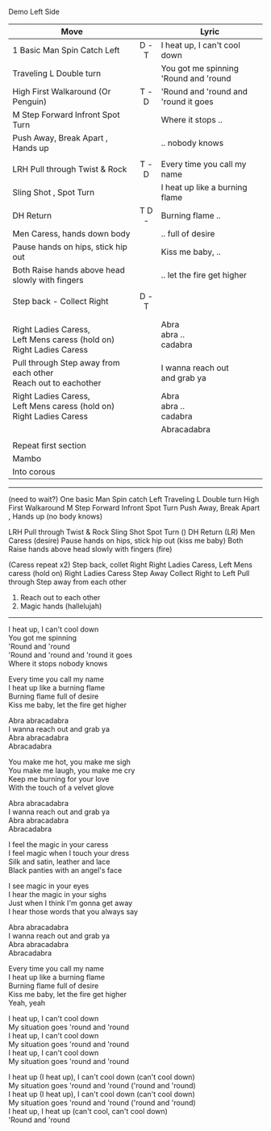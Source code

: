 


Demo Left Side

| Move                                                                          |       | Lyric                                    |
| ----------------------------------------------------------------------------- |:-----:| ---------------------------------------- |
| 1 Basic Man Spin Catch Left                                                   | D - T | I heat up, I can't cool down             |
| Traveling L Double turn                                                       |       | You got me spinning<br>'Round and 'round |
| High First Walkaround (Or Penguin)                                            | T - D | 'Round and 'round and 'round it goes     |
| M Step Forward Infront Spot Turn                                              |       | Where it stops ..                        |
| Push Away, Break Apart , Hands up                                             |       | .. nobody knows                          |
|                                                                               |       |                                          |
| LRH Pull through Twist & Rock                                                 | T - D | Every time you call my name              |
| Sling Shot , Spot Turn                                                        |       | I heat up like a burning flame           |
| DH Return                                                                     | T D - | Burning flame ..                         |
| Men Caress, hands down body                                                   |       | .. full of desire                        |
| Pause hands on hips, stick hip out                                            |       | Kiss me baby, ..                         |
| Both Raise hands above head slowly with fingers                               |       | .. let the fire get higher               |
|                                                                               |       |                                          |
| Step back - Collect Right                                                     | D - T |                                          |
| <br>Right Ladies Caress,<br>Left Mens caress (hold on)<br>Right Ladies Caress |       | Abra <br>    abra ..<br>    cadabra      |
| Pull through Step away from each other<br>Reach out to eachother              |       | I wanna reach out <br>    and grab ya    |
| Right Ladies Caress,<br>Left Mens caress (hold on)<br>Right Ladies Caress     |       | Abra <br>   abra ..<br>   cadabra        |
|                                                                               |       | Abracadabra                              |
|                                                                               |       |                                          |
| Repeat first section                                                          |       |                                          |
| Mambo                                                                         |       |                                          |
| Into corous                                                                   |       |                                          |







---

(need to wait?)
One basic
Man Spin catch Left
Traveling L Double turn
High First Walkaround
M Step Forward Infront Spot Turn
Push Away, Break Apart , Hands up (no body knows)

LRH Pull through 
Twist & Rock
Sling Shot
Spot Turn ()
DH Return (LR)
Men Caress (desire)
Pause hands on hips, stick hip out (kiss me baby)
Both Raise hands above head slowly with fingers (fire)

(Caress repeat x2)
Step back, collet Right
Right Ladies Caress,
Left Mens caress (hold on)
Right Ladies Caress
Step Away Collect Right to Left
Pull through Step away from each other

1. Reach out to each other
2. Magic hands (hallelujah)

---

I heat up, I can't cool down  
You got me spinning  
'Round and 'round  
'Round and 'round and 'round it goes  
Where it stops nobody knows

Every time you call my name  
I heat up like a burning flame  
Burning flame full of desire  
Kiss me baby, let the fire get higher

Abra abracadabra  
I wanna reach out and grab ya  
Abra abracadabra  
Abracadabra

You make me hot, you make me sigh  
You make me laugh, you make me cry  
Keep me burning for your love  
With the touch of a velvet glove

Abra abracadabra  
I wanna reach out and grab ya  
Abra abracadabra  
Abracadabra

I feel the magic in your caress  
I feel magic when I touch your dress  
Silk and satin, leather and lace  
Black panties with an angel's face

I see magic in your eyes  
I hear the magic in your sighs  
Just when I think I'm gonna get away  
I hear those words that you always say

Abra abracadabra  
I wanna reach out and grab ya  
Abra abracadabra  
Abracadabra

Every time you call my name  
I heat up like a burning flame  
Burning flame full of desire  
Kiss me baby, let the fire get higher  
Yeah, yeah

I heat up, I can't cool down  
My situation goes 'round and 'round  
I heat up, I can't cool down  
My situation goes 'round and 'round  
I heat up, I can't cool down  
My situation goes 'round and 'round

I heat up (I heat up), I can't cool down (can't cool down)  
My situation goes 'round and 'round ('round and 'round)  
I heat up (I heat up), I can't cool down (can't cool down)  
My situation goes 'round and 'round ('round and 'round)  
I heat up, I heat up (can't cool, can't cool down)  
'Round and 'round